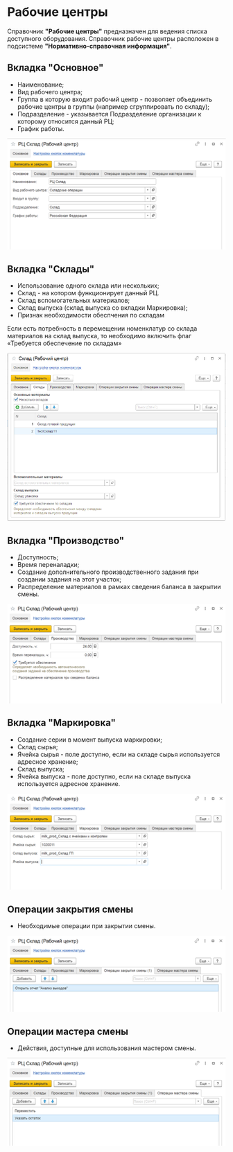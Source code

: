 # Рабочие центры

Справочник **"Рабочие центры"** предназначен для ведения списка доступного оборудования. Справочник рабочие центры расположен в подсистеме **"Нормативно-справочная информация"**.

<h2> Вкладка "Основное" </h2>

- Наименование;
- Вид рабочего центра;
- Группа в которую входит рабочий центр - позволяет объединить рабочие центры в группы (например сгруппировать по складу);
- Подразделение - указывается Подразделение организации к которому относится данный РЦ;
- График работы.

![](WorkCenter.assets/1.png)

<h2> Вкладка "Склады" </h2>

- Использование одного склада или нескольких;
- Склад - на котором функционирует данный РЦ. 
- Склад вспомогательных материалов;
- Склад выпуска (склад выпуска со вкладки Маркировка);
- Признак необходимости обеспчения по складам

Если есть потребность в перемещении номенклатур со склада материалов на склад выпуска, то необходимо включить флаг «Требуется обеспечение по складам»  

![](WorkCenter.assets/7.png)

<h2> Вкладка "Производство" </h2>

- Доступность;
- Время переналадки;
- Создание дополнительного производственного задания при создании задания на этот участок;
- Распределение материалов в рамках сведения баланса в закрытии смены.

![](WorkCenter.assets/3.png)

<h2> Вкладка "Маркировка" </h2>

- Создание серии в момент выпуска маркировки;
- Склад сырья;
- Ячейка сырья - поле доступно, если на складе сырья используется адресное хранение;
- Склад выпуска;
- Ячейка выпуска - поле доступно, если на складе выпуска используется адресное хранение.

![](WorkCenter.assets/4.png)

<h2> Операции закрытия смены </h2>

- Необходимые операции при закрытии смены.

![](WorkCenter.assets/5.png)

<h2> Операции мастера смены </h2>

- Действия, доступные для использования мастером смены.

![](WorkCenter.assets/6.png)